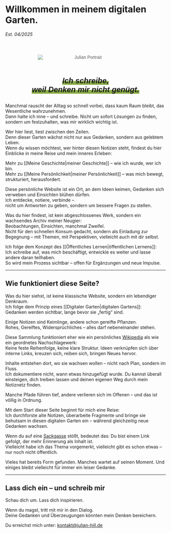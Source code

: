 # Willkommen in meinem digitalen Garten.
_Est. 04/2025_

<html lang="de"><div style="text-align: center; max-width: 100%; margin: 2em auto; font-family: 'Quicksand', sans-serif; position: relative;"><img src="Julian Gesicht Bleistift Skizze.jpg" alt="Julian Portrait" class="magnet-image" style="display: block; margin: 0 auto; padding: 2em; max-width: 300px; height: auto; filter: drop-shadow(0px 0px 0px rgba(255, 255, 255)); mix-blend-mode: normal; transition: transform 0.3s ease, opacity 0.3s ease; opacity: 0.7;" /><div style="font-size: 1.7em; font-style: italic; font-weight: bold; margin-top: 1em; position: relative;"><span class="marker-text" style="background-image: linear-gradient(0, #88ab46, #88ab46); background-position: 0 bottom; background-size: 100% .5em; background-repeat: no-repeat; transition: background-size 0.3s ease;">Ich schreibe,<br />weil Denken mir nicht genügt.</span></div><script>const magnetImage = document.querySelector(".magnet-image"); const centerX = window.innerWidth / 2; const centerY = window.innerHeight / 2; document.addEventListener("mousemove", (e) => { const x = e.clientX - centerX; const y = e.clientY - centerY; magnetImage.style.transform = `translate(${x * 0.02}px, ${y * 0.02}px)`; }); window.addEventListener("load", () => { magnetImage.style.opacity = "1"; magnetImage.style.transform = "scale(1.05)"; setTimeout(() => { magnetImage.style.opacity = "0.7"; magnetImage.style.transform = ""; }, 1000); }); magnetImage.addEventListener("mouseover", () => { magnetImage.style.opacity = "1"; magnetImage.style.transform += " scale(1.05)"; }); magnetImage.addEventListener("mouseleave", () => { magnetImage.style.opacity = "0.7"; magnetImage.style.transform = magnetImage.style.transform.replace(" scale(1.05)", ""); }); const markerText = document.querySelector(".marker-text"); const darkThemeMediaQuery = window.matchMedia("(prefers-color-scheme: dark)"); const updateMarkerColor = () => { markerText.style.backgroundImage = darkThemeMediaQuery.matches ? "linear-gradient(0, #556B2F, #556B2F)" : "linear-gradient(0, #88ab46, #88ab46)"; }; darkThemeMediaQuery.addEventListener("change", updateMarkerColor); updateMarkerColor();</script></div></div></html>

Manchmal rauscht der Alltag so schnell vorbei, dass kaum Raum bleibt, das Wesentliche wahrzunehmen.  
Dann halte ich inne – und schreibe. Nicht um sofort Lösungen zu finden, sondern um festzuhalten, was mir wirklich wichtig ist.

Wer hier liest, liest zwischen den Zeilen.  
Denn dieser Garten wächst nicht nur aus Gedanken, sondern aus gelebtem Leben.  
Wenn du wissen möchtest, wer hinter diesen Notizen steht, findest du hier Einblicke in meine Reise und mein inneres Erleben:

Mehr zu [[Meine Geschichte|meiner Geschichte]] – wie ich wurde, wer ich bin.  
Mehr zu [[Meine Persönlichkeit|meiner Persönlichkeit]] – was mich bewegt, strukturiert, herausfordert.

Diese persönliche Website ist ein Ort, an dem Ideen keimen, Gedanken sich verweben und Einsichten blühen dürfen.  
Ich entdecke, notiere, verbinde –  
nicht um Antworten zu geben, sondern um bessere Fragen zu stellen.

Was du hier findest, ist kein abgeschlossenes Werk, sondern ein wachsendes Archiv meiner Neugier:  
Beobachtungen, Einsichten, manchmal Zweifel.  
Nicht für den schnellen Konsum gedacht, sondern als Einladung zur Begegnung – mit Themen, mit Perspektiven, vielleicht auch mit dir selbst.

Ich folge dem Konzept des [[Öffentliches Lernen|öffentlichen Lernens]]:  
Ich schreibe auf, was mich beschäftigt, entwickle es weiter und lasse andere daran teilhaben.  
So wird mein Prozess sichtbar – offen für Ergänzungen und neue Impulse.

---

## Wie funktioniert diese Seite?

Was du hier siehst, ist keine klassische Website, sondern ein lebendiger Denkraum.  
Ich folge dem Prinzip eines [[Digitaler Garten|digitalen Gartens]]:  
Gedanken werden sichtbar, lange bevor sie „fertig“ sind.

Einige Notizen sind Keimlinge, andere schon gereifte Pflanzen.  
Rohes, Gereiftes, Widersprüchliches – alles darf nebeneinander stehen.

Diese Sammlung funktioniert eher wie ein persönliches [Wikipedia](https://de.wikipedia.org/wiki/Wikipedia:Hauptseite) als wie ein geordnetes Nachschlagewerk:  
Keine feste Reihenfolge, keine klare Struktur. Ideen verknüpfen sich über interne Links, kreuzen sich, reiben sich, bringen Neues hervor.

Inhalte entstehen dort, wo sie wachsen wollen – nicht nach Plan, sondern im Fluss.  
Ich dokumentiere nicht, wann etwas hinzugefügt wurde. Du kannst überall einsteigen, dich treiben lassen und deinen eigenen Weg durch mein Notiznetz finden.

Manche Pfade führen tief, andere verlieren sich im Offenen – und das ist völlig in Ordnung.

Mit dem Start dieser Seite beginnt für mich eine Reise:  
Ich durchforste alte Notizen, überarbeite Fragmente und bringe sie behutsam in diesen digitalen Garten ein – während gleichzeitig neue Gedanken wachsen.

Wenn du auf eine [Sackgasse](https://julian-hill.de/404) stößt, bedeutet das: Du bist einem Link gefolgt, der mehr Erinnerung als Inhalt ist.  
Vielleicht habe ich das Thema vorgemerkt, vielleicht gibt es schon etwas – nur noch nicht öffentlich.

Vieles hat bereits Form gefunden. Manches wartet auf seinen Moment. Und einiges bleibt vielleicht für immer ein leiser Gedanke.

---

## Lass dich ein – und schreib mir

Schau dich um. Lass dich inspirieren.

Wenn du magst, tritt mit mir in den Dialog.  
Deine Gedanken und Überzeugungen könnten mein Denken bereichern.

Du erreichst mich unter: kontakt@julian-hill.de